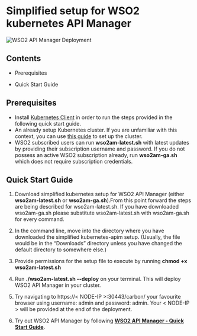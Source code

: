 # Simplified setup for WSO2 kubernetes API Manager

![WSO2 API Manager Deployment](extra/apim_simple.png)

## Contents
* Prerequisites

* Quick Start Guide

## Prerequisites
* Install [Kubernetes  Client](https://kubernetes.io/docs/tasks/tools/install-kubectl/) in order to run the steps provided in the following quick start guide.
* An already setup Kubernetes cluster. If you are unfamiliar with this context, you can use [this guide](https://kubernetes.io/docs/setup/pick-right-solution/) to set up the cluster.
* WSO2 subscribed users can run **wso2am-latest.sh** with latest updates by providing their subscription username and password. If you do not possess an active WSO2 subscription already, run **wso2am-ga.sh** which does not require subscription credentials.

## Quick Start Guide
1. Download simplified kubernetes setup for WSO2 API Manager (either **wso2am-latest.sh** or **wso2am-ga.sh**).From this point forward the steps are being described for wso2am-latest.sh. If you have downloaded wso2am-ga.sh please substitute wso2am-latest.sh with wso2am-ga.sh for every command.  

2. In the command line, move into the directory where you have downloaded the simplified kubernetes-apim setup. (Usually, the file would be in the “Downloads” directory unless you have changed the default directory to somewhere else.)
3. Provide permissions for the setup file to execute by running **chmod +x wso2am-latest.sh**
4. Run **./wso2am-latest.sh --deploy** on your terminal. This will deploy WSO2 API Manager in your cluster.

5. Try navigating to https://< NODE-IP >:30443/carbon/ your favourite browser using username: admin and password: admin. Your < NODE-IP > will be provided at the end of the deployment.
6. Try out WSO2 API Manager by following **[WSO2 API Manager - Quick Start Guide](https://docs.wso2.com/display/AM260/Quick+Start+Guide)**.
